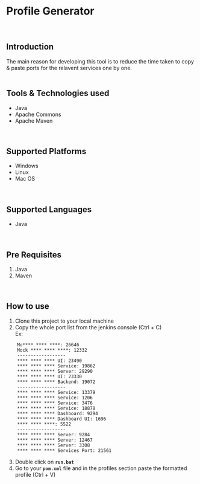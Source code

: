 # Profile Generator
<br />

## Introduction
The main reason for developing this tool is to reduce the time taken to copy & paste ports for the relavent services one by one.
<br /><br />

## Tools & Technologies used
- Java
- Apache Commons
- Apache Maven
<br />

## Supported Platforms
- Windows
- Linux
- Mac OS
<br />

## Supported Languages
- Java
<br />

## Pre Requisites
1. Java
2. Maven
<br />

## How to use
1) Clone this project to your local machine
2) Copy the whole port list from the jenkins console (Ctrl + C) \
Ex: 
```
	Mo**** **** ****: 26646
	Mock **** **** ****: 12332
	------------------
	**** **** **** UI: 23490
	**** **** **** Service: 19862
	**** **** **** Server: 29290
	**** **** **** UI: 23330
	**** **** **** Backend: 19072
	------------------
	**** **** **** Service: 13379
	**** **** **** Service: 1206
	**** **** **** Service: 3476
	**** **** **** Service: 18878
	**** **** **** Dashboard: 9294
	**** **** **** Dashboard UI: 1696
	**** **** ****: 5522
	------------------
	**** **** **** Server: 9284
	**** **** **** Server: 12467
	**** **** **** Server: 3308
	**** **** **** Services Port: 21561
```
3) Double click on **`run.bat`**
4) Go to your **`pom.xml`** file and in the profiles section paste the formatted profile (Ctrl + V)
<br />
